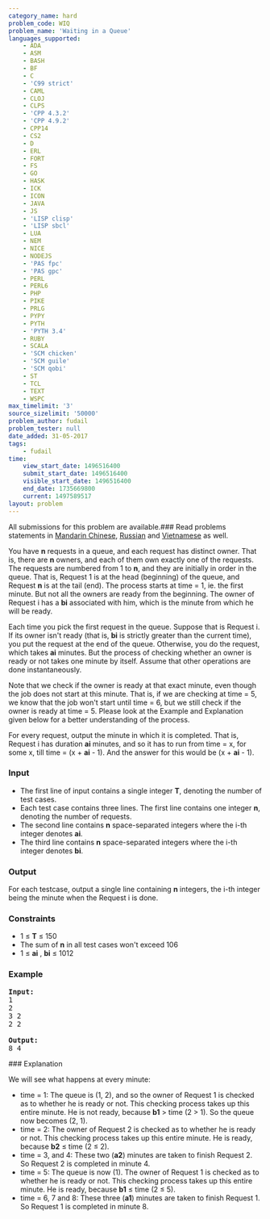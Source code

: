 ```yaml
---
category_name: hard
problem_code: WIQ
problem_name: 'Waiting in a Queue'
languages_supported:
    - ADA
    - ASM
    - BASH
    - BF
    - C
    - 'C99 strict'
    - CAML
    - CLOJ
    - CLPS
    - 'CPP 4.3.2'
    - 'CPP 4.9.2'
    - CPP14
    - CS2
    - D
    - ERL
    - FORT
    - FS
    - GO
    - HASK
    - ICK
    - ICON
    - JAVA
    - JS
    - 'LISP clisp'
    - 'LISP sbcl'
    - LUA
    - NEM
    - NICE
    - NODEJS
    - 'PAS fpc'
    - 'PAS gpc'
    - PERL
    - PERL6
    - PHP
    - PIKE
    - PRLG
    - PYPY
    - PYTH
    - 'PYTH 3.4'
    - RUBY
    - SCALA
    - 'SCM chicken'
    - 'SCM guile'
    - 'SCM qobi'
    - ST
    - TCL
    - TEXT
    - WSPC
max_timelimit: '3'
source_sizelimit: '50000'
problem_author: fudail
problem_tester: null
date_added: 31-05-2017
tags:
    - fudail
time:
    view_start_date: 1496516400
    submit_start_date: 1496516400
    visible_start_date: 1496516400
    end_date: 1735669800
    current: 1497589517
layout: problem
---
```

All submissions for this problem are available.### Read problems statements in [Mandarin Chinese](http://www.codechef.com/download/translated/SNCKEL17/mandarin/WIQ.pdf), [Russian](http://www.codechef.com/download/translated/SNCKEL17/russian/WIQ.pdf) and [Vietnamese](http://www.codechef.com/download/translated/SNCKEL17/vietnamese/WIQ.pdf) as well.

You have **n** requests in a queue, and each request has distinct owner. That is, there are **n** owners, and each of them own exactly one of the requests. The requests are numbered from 1 to **n**, and they are initially in order in the queue. That is, Request 1 is at the head (beginning) of the queue, and Request **n** is at the tail (end). The process starts at time = 1, ie. the first minute. But not all the owners are ready from the beginning. The owner of Request i has a **bi** associated with him, which is the minute from which he will be ready.

Each time you pick the first request in the queue. Suppose that is Request i. If its owner isn't ready (that is, **bi** is strictly greater than the current time), you put the request at the end of the queue. Otherwise, you do the request, which takes **ai** minutes. But the process of checking whether an owner is ready or not takes one minute by itself. Assume that other operations are done instantaneously.

Note that we check if the owner is ready at that exact minute, even though the job does not start at this minute. That is, if we are checking at time = 5, we know that the job won't start until time = 6, but we still check if the owner is ready at time = 5. Please look at the Example and Explanation given below for a better understanding of the process.

For every request, output the minute in which it is completed. That is, Request i has duration **ai** minutes, and so it has to run from time = x, for some x, till time = (x + **ai** - 1). And the answer for this would be (x + **ai** - 1).

### Input

- The first line of input contains a single integer **T**, denoting the number of test cases.
- Each test case contains three lines. The first line contains one integer **n**, denoting the number of requests.
- The second line contains **n** space-separated integers where the i-th integer denotes **ai**.
- The third line contains **n** space-separated integers where the i-th integer denotes **bi**.

### Output

For each testcase, output a single line containing **n** integers, the i-th integer being the minute when the Request i is done.

### Constraints

- 1 ≤ **T** ≤ 150
- The sum of **n** in all test cases won't exceed 106
- 1 ≤ **ai** , **bi** ≤ 1012

### Example

<pre><b>Input:</b>
1
2
3 2
2 2

<b>Output:</b>
8 4
</pre>### Explanation

We will see what happens at every minute:

- time = 1: The queue is (1, 2), and so the owner of Request 1 is checked as to whether he is ready or not. This checking process takes up this entire minute. He is not ready, because **b1** > time (2 > 1). So the queue now becomes (2, 1).
- time = 2: The owner of Request 2 is checked as to whether he is ready or not. This checking process takes up this entire minute. He is ready, because **b2** ≤ time (2 ≤ 2).
- time = 3, and 4: These two (**a2**) minutes are taken to finish Request 2. So Request 2 is completed in minute 4.
- time = 5: The queue is now (1). The owner of Request 1 is checked as to whether he is ready or not. This checking process takes up this entire minute. He is ready, because **b1** ≤ time (2 ≤ 5).
- time = 6, 7 and 8: These three (**a1**) minutes are taken to finish Request 1. So Request 1 is completed in minute 8.
